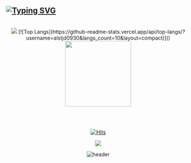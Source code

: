 [![Typing SVG](https://readme-typing-svg.herokuapp.com/?color=gradient&lines=Welcome+to+Minsung's+github!&font=Redressed&size=35)](https://git.io/typing-svg)
---

<div align="center">
<br>



<!-- stats -->
<img src = "https://github-readme-stats-pi-tan.vercel.app/api?username=alstjd0930&show_icons=true&theme=onedark">
[![Top Langs](https://github-readme-stats.vercel.app/api/top-langs/?username=alstjd0930&langs_count=10&layout=compact)]()

<img style="height:180px" src="https://github-readme-stats-pi-tan.vercel.app/api/top-langs/?username=alstjd0930&layout=compact&theme=nord&hide_border=true" />

<br><br>

<!-- 방문자,sns -->
[![Hits](https://hits.seeyoufarm.com/api/count/incr/badge.svg?url=https%3A%2F%2Fgithub.com%2Falstjd0930%2F&count_bg=%23D8F27D&title_bg=%23555555&icon=github.svg&icon_color=%23D8F27D&title=hits&edge_flat=false)](https://hits.seeyoufarm.com)

<a href="https://velog.io/@hamba" target="_blank"><img src="https://img.shields.io/badge/velog-82c59c?style=flat&logo=velog&logoColor=white"/></a>

![header](https://capsule-render.vercel.app/api?type=waving&color=gradient&height=120&animation=fadeIn&section=footer&text=🚗💨&fontAlign=70)
